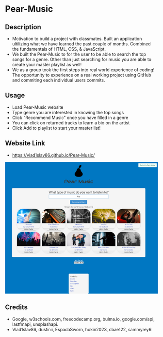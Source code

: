 # Pear-Music

## Description
-  Motivation to build a project with classmates. Built an application ultilizing what we have learned the past couple of months. Combined the fundamentals of HTML, CSS, & JavaScript. 
- We built the Pear-Music to for the user to be able to search the top songs for a genre. Other than just searching for music you are able to create your master playlist as well!
- We as a group took the first steps into real world experience of coding! The opportunity to experience on a real working project using GitHub and commiting each individual users commits.


## Usage
- Load Pear-Music website
- Type genre you are interested in knowing the top songs
- Click "Recommend Music" once you have filled in a genre
- You can click on returned tracks to learn a bio on the artist
- Click Add to playlist to start your master list!

## Website Link
- https://vlad1slav86.github.io/Pear-Music/

![Pear-Music.](./assets/Screenshot%202023-04-06%20at%208.33.43%20PM.png)

## Credits
- Google, w3schools.com, freecodecamp.org, bulma.io, google.com/api, lastfmapi, unsplashapi.
- Vlad1slav86, dustinii, EspadaSworn, hokin2023, cbae122, sammyrey6